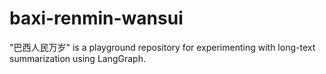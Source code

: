 # baxi-renmin-wansui
"巴西人民万岁" is a playground repository for experimenting with long-text summarization using LangGraph.

